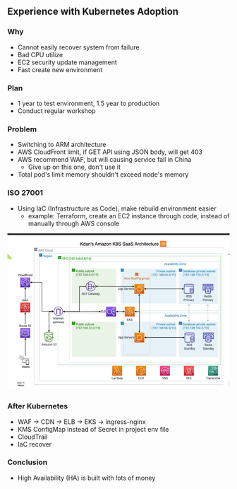 ## Experience with Kubernetes Adoption

### Why

* Cannot easily recover system from failure
* Bad CPU utilize
* EC2 security update management
* Fast create new environment

### Plan

* 1 year to test environment, 1.5 year to production
* Conduct regular workshop

### Problem

* Switching to ARM architecture
* AWS CloudFront limit, if GET API using JSON body, will get 403
* AWS recommend WAF, but will causing service fail in China
  * Give up on this one, don't use it
* Total pod's limit memory shouldn't exceed node's memory


### ISO 27001

* Using IaC (Infrastructure as Code), make rebuild environment easier
  * example: Terraform, create an EC2 instance through code, instead of manually through AWS console

![0811-0900-01](0811-0900-01.png)

### After Kubernetes

* WAF -> CDN -> ELB -> EKS -> ingress-nginx
* KMS ConfigMap instead of Secret in project env file
* CloudTrail
* IaC recover

### Conclusion

* High Availability (HA) is built with lots of money
